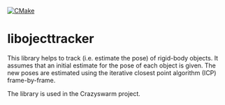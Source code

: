 [![CMake](https://github.com/USC-ACTLab/libobjecttracker/actions/workflows/cmake.yml/badge.svg?branch=master)](https://github.com/USC-ACTLab/libobjecttracker/actions/workflows/cmake.yml)

# libojecttracker
This library helps to track (i.e. estimate the pose) of rigid-body objects.
It assumes that an initial estimate for the pose of each object is given.
The new poses are estimated using the iterative closest point algorithm (ICP) frame-by-frame.

The library is used in the Crazyswarm project.
